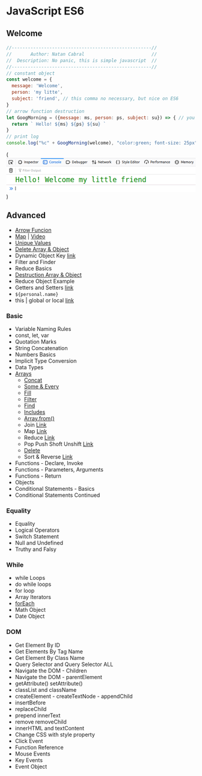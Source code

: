 # JavaScript ES6

## Welcome 

```js
//----------------------------------------------------//
//       Author: Natan Cabral                         //
//  Description: No panic, this is simple javascript  //
//----------------------------------------------------//
// constant object
const welcome = {
  message: 'Welcome',
  person: 'my litte',
  subject: 'friend', // this comma no necessary, but nice on ES6
}
// arrow function destruction 
let GoogMorning = ({message: ms, person: ps, subject: su}) => { // you want to get just need
  return ` Hello! ${ms} ${ps} ${su} `
}
// print log
console.log("%c" + GoogMorning(welcome), "color:green; font-size: 25px")
```
(<img src="welcome.png">)

## Advanced

* [Arrow Funcion](basic/functions/arrow-function.md)
* [Map](while/map.md) | [Video](https://www.youtube.com/watch?v=80KX6aD9R7M&list=PLnHJACx3NwAfRUcuKaYhZ6T5NRIpzgNGJ)
* [Unique Values](basic/arrays/array-filter-unique-values.md)
* [Delete Array & Object](basic/advanced/delete-array-and-object.md)
* Dynamic Object Key [link](https://www.samanthaming.com/tidbits/37-dynamic-property-name-with-es6/)
* Filter and Finder 
* Reduce Basics
* [Destruction Array & Object](basic/advanced/destruction-array-and-object.md)
* Reduce Object Example 
* Getters and Setters [link](https://www.youtube.com/watch?v=bl98dm7vJt0)
* `${personal.name}`
* this | global or local [link](https://www.youtube.com/watch?v=gvicrj31JOM)

### Basic 

* Variable Naming Rules
* const, let, var
* Quotation Marks
* String Concatenation
* Numbers Basics
* Implicit Type Conversion
* Data Types
* [Arrays](basic/arrays/array-init.md)
  * [Concat](basic/arrays/array-concat.md)
  * [Some & Every](basic/arrays/array-some-and-every.md)
  * [Fill](basic/arrays/array-fill.md)
  * [Filter](basic/arrays/array-filter.md)
  * [Find](basic/arrays/array-find.md)
  * [Includes](basic/arrays/array-includes.md)
  * [Array.from()](basic/arrays/array-from.md)
  * Join [Link](https://developer.mozilla.org/en-US/docs/Web/JavaScript/Reference/Global_Objects/Array/join)
  * Map [Link](https://developer.mozilla.org/en-US/docs/Web/JavaScript/Reference/Global_Objects/Array/map)
  * Reduce [Link](https://developer.mozilla.org/en-US/docs/Web/JavaScript/Reference/Global_Objects/Array/reduce)
  * Pop Push Shoft Unshift [Link](https://developer.mozilla.org/en-US/docs/Web/JavaScript/Reference/Global_Objects/Array/pop)
  * [Delete](basic/advanced/delete-array-and-object.md)
  * Sort & Reverse [Link](https://developer.mozilla.org/en-US/docs/Web/JavaScript/Reference/Global_Objects/Array/reverse)
* Functions - Declare, Invoke
* Functions - Parameters, Arguments
* Functions - Return
* Objects
* Conditional Statements - Basics
* Conditional Statements Continued

### Equality

* Equality
* Logical Operators
* Switch Statement
* Null and Undefined
* Truthy and Falsy

### While

* while Loops
* do while loops
* for loop
* Array Iterators
* [forEach](while/forEach.md)
* Math Object
* Date Object

### DOM

* Get Element By ID
* Get Elements By Tag Name
* Get Element By Class Name
* Query Selector and Query Selector ALL
* Navigate the DOM - Children
* Navigate the DOM - parentElement
* getAttribute() setAttribute()
* classList and className
* createElement - createTextNode - appendChild
* insertBefore
* replaceChild
* prepend innerText
* remove removeChild
* innerHTML and textContent
* Change CSS with style property
* Click Event
* Function Reference
* Mouse Events
* Key Events
* Event Object


